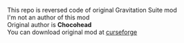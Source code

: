 This repo is reversed code of original Gravitation Suite mod  
I'm not an author of this mod  
Original author is <b>Chocohead</b>  
You can download original mod at [curseforge](https://legacy.curseforge.com/minecraft/mc-mods/gravitation-suite)
